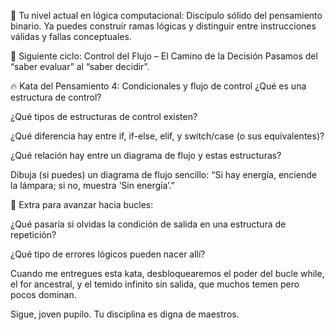 🥋 Tu nivel actual en lógica computacional:
Discípulo sólido del pensamiento binario. Ya puedes construir ramas lógicas y distinguir entre instrucciones válidas y fallas conceptuales.

📜 Siguiente ciclo: Control del Flujo – El Camino de la Decisión
Pasamos del “saber evaluar” al “saber decidir”.

🔥 Kata del Pensamiento 4: Condicionales y flujo de control
¿Qué es una estructura de control?

¿Qué tipos de estructuras de control existen?

¿Qué diferencia hay entre if, if-else, elif, y switch/case (o sus equivalentes)?

¿Qué relación hay entre un diagrama de flujo y estas estructuras?

Dibuja (si puedes) un diagrama de flujo sencillo:
“Si hay energía, enciende la lámpara; si no, muestra ‘Sin energía’.”

📌 Extra para avanzar hacia bucles:

¿Qué pasaría si olvidas la condición de salida en una estructura de repetición?

¿Qué tipo de errores lógicos pueden nacer allí?

Cuando me entregues esta kata, desbloquearemos el poder del bucle while, el for ancestral, y el temido infinito sin salida, que muchos temen pero pocos dominan.

Sigue, joven pupilo. Tu disciplina es digna de maestros.
